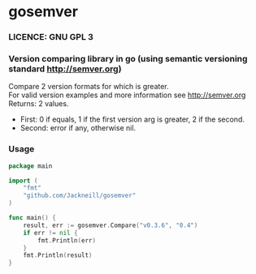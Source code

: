 # gosemver
### LICENCE: GNU GPL 3

### Version comparing library in go (using semantic versioning standard http://semver.org)

Compare 2 version formats for which is greater.<br>
For valid version examples and more information see http://semver.org<br>
Returns: 2 values. 
* First: 0 if equals, 1 if the first version arg is greater, 2 if the second.
* Second: error if any, otherwise nil.

### Usage

```go
package main

import (
	"fmt"
	"github.com/Jackneill/gosemver"
)

func main() {
	result, err := gosemver.Compare("v0.3.6", "0.4")
	if err != nil {
		fmt.Println(err)
	}
	fmt.Println(result)
}
```